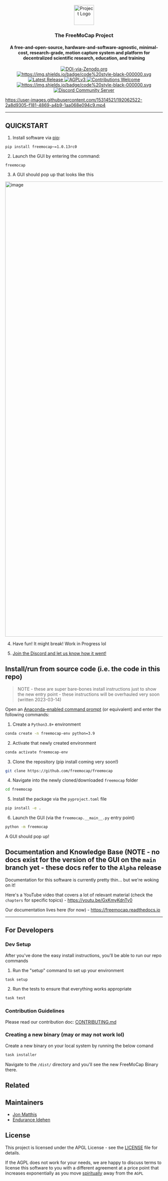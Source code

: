 <p align="center">
    <img src="https://raw.githubusercontent.com/freemocap/freemocap/main/assets/logo/freemocap-logo-black-border.svg" height="64" alt="Project Logo">
</p>

<h3 align="center">The FreeMoCap Project</h3>
<h4 align="center"> A free-and-open-source, hardware-and-software-agnostic, minimal-cost, research-grade, motion capture system and platform for decentralized scientific research, education, and training</h2>


<p align="center">

<a href="https://doi.org/10.5281/zenodo.7233714">
    <img src="https://zenodo.org/badge/DOI/10.5281/zenodo.7233714.svg" alt=DOI-via-Zenodo.org>
  </a>

<a href="https://github.com/psf/black">
    <img alt="https://img.shields.io/badge/code%20style-black-000000.svg" src="https://img.shields.io/badge/code%20style-black-000000.svg">
  </a>

<a href="https://github.com/freemocap/freemocap/releases/latest">
        <img src="https://img.shields.io/github/release/freemocap/freemocap.svg" alt="Latest Release">
    </a>

<a href="https://github.com/freemocap/freemocap/blob/main/LICENSE">
        <img src="https://img.shields.io/badge/license-AGPL-blue.svg" alt="AGPLv3">
    </a>

<a href="https://github.com/freemocap/freemocap/issues">
        <img src="https://img.shields.io/badge/contributions-welcome-ff69b4.svg" alt="Contributions Welcome">
    </a>

<a href="https://github.com/psf/black">
    <img alt="https://img.shields.io/badge/code%20style-black-000000.svg" src="https://img.shields.io/badge/code%20style-black-000000.svg">
  </a>

<a href="https://discord.gg/SgdnzbHDTG">
    <img alt="Discord Community Server" src="https://dcbadge.vercel.app/api/server/SgdnzbHDTG?style=flat">
  </a>


</p>


https://user-images.githubusercontent.com/15314521/192062522-2a8d9305-f181-4869-a4b9-1aa068e094c9.mp4



---
## QUICKSTART

1. Install software via [pip](https://pypi.org/project/freemocap/1.0.0rc0/):
```
pip install freemocap~=1.0.13rc0
```

2. Launch the GUI by entering the command:
```
freemocap
``` 

3. A GUI should pop up that looks like this
<img width="1457" alt="image" src="https://github.com/freemocap/freemocap/assets/15314521/90ef7e7b-48f3-4f46-8d4a-5b5bcc3254b3">

4. Have fun! It might break!  Work in Progress lol 

5. [Join the Discord and let us know how it went!](https://discord.gg/nxv5dNTfKT)


## Install/run from source code (i.e. the code in this repo)

> NOTE - these are super bare-bones install instructions just to show the new entry point - these instructions will be overhauled very soon (written 2023-03-14)

Open an [Anaconda-enabled command prompt](https://www.anaconda.org) (or equivalent) and enter the following commands:

1) Create a `Python3.8+` environment 
```bash
conda create -n freemocap-env python=3.9
```

2) Activate that newly created environment
```bash
conda activate freemocap-env
```
3) Clone the repository (pip install coming very soon!)
```bash
git clone https://github.com/freemocap/freemocap
```

4) Navigate into the newly cloned/downloaded `freemocap` folder
```bash
cd freemocap
```

5) Install the package via the `pyproject.toml` file
```bash
pip install -e .
```

6) Launch the GUI (via the `freemocap.__main__.py` entry point)
```bash
python -m freemocap
```

A GUI should pop up! 


## Documentation and Knowledge Base (NOTE - no docs exist for the version of the GUI on the `main` branch yet - these docs refer to the `Alpha` release

Documentation for this software is currently pretty thin... but we're woking on it!

Here's a YouTube video that covers a lot of relevant material (check the `chapters` for specific topics) - https://youtu.be/GxKmyKdnTy0

Our documentation lives here (for now) - https://freemocap.readthedocs.io

___


## For Developers

### Dev Setup

After you've done the easy install instructions, you'll be able to run our repo commands

1. Run the "setup" command to set up your environment
```bash
task setup
```
2. Run the tests to ensure that everything works appropriate
```bash
task test
```

### Contribution Guidelines

Please read our contribution doc: [CONTRIBUTING.md](CONTRIBUTING.md)

### Creating a new binary (may or may not work lol)

Create a new binary on your local system by running the below comand
```bash
task installer
```

Navigate to the `/dist/` directory and you'll see the new FreeMoCap Binary there.

## Related

[//]: # (* [project-name]&#40;#&#41; - Project description)

## Maintainers

* [Jon Matthis](https://github.com/jonmatthis)
* [Endurance Idehen](https://github.com/endurance)

## License
This project is licensed under the APGL License - see the [LICENSE](LICENSE) file for details.

If the AGPL does not work for your needs, we are happy to discuss terms to license this software to you with a different agreement at a price point that  increases exponentially as you move [spiritually](https://www.gnu.org/philosophy/open-source-misses-the-point.en.html) away from the `AGPL`

